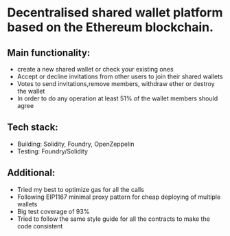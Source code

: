 # Decentralised shared wallet platform based on the Ethereum blockchain. 

## Main functionality:
- create a new shared wallet or check your existing ones
- Accept or decline invitations from other users to join their shared wallets
- Votes to send invitations,remove members, withdraw ether or destroy the wallet
- In order to do any operation at least 51% of the wallet members should agree

## Tech stack:
- Building: Solidity, Foundry,  OpenZeppelin 
- Testing: Foundry/Solidity

## Additional:
- Tried my best to optimize gas for all the calls
- Following EIP1167 minimal proxy pattern for cheap deploying of multiple wallets
- Big test coverage of 93%
- Tried to follow the same style guide for all the contracts to make the code consistent